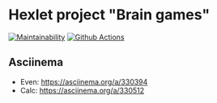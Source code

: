 # Hexlet project "Brain games"

[![Maintainability](https://api.codeclimate.com/v1/badges/e63475d6545d06147a08/maintainability)](https://codeclimate.com/github/Melodyn/backend-project-lvl1/maintainability)
[![Github Actions](https://github.com/Melodyn/backend-project-lvl1/workflows/Node.js%20CI/badge.svg)](https://github.com/Melodyn/backend-project-lvl1/actions)

## Asciinema

* Even: https://asciinema.org/a/330394
* Calc: https://asciinema.org/a/330512
